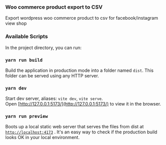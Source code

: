 ### Woo commerce product export to CSV

Export wordpress woo commerce product to csv for facebook/instagram view shop

### Available Scripts

In the project directory, you can run:

### `yarn run build`

Build the application in production mode into a folder named `dist`. This folder can be served using any HTTP server.

### `yarn dev`

Start dev server, aliases: `vite dev`, `vite serve`.\
Open [http://127.0.0.1:5173/](http://127.0.0.1:5173/) to view it in the browser.

### `yarn run preview`

Boots up a local static web server that serves the files from dist at [`http://localhost:4173`](http://localhost:4173) . It's an easy way to check if the production build looks OK in your local environment.
